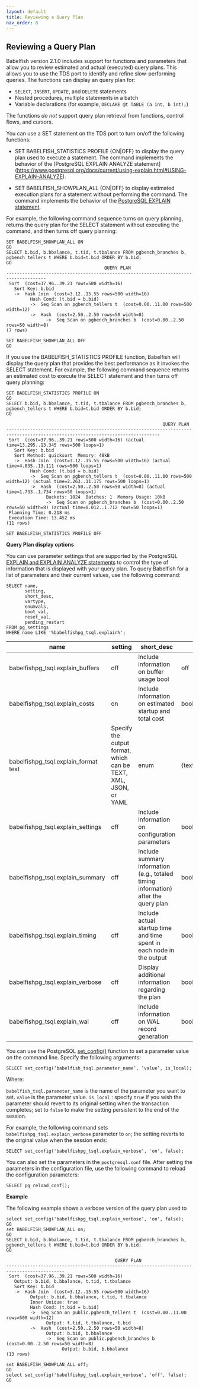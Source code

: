 ```yaml
---
layout: default
title: Reviewing a Query Plan
nav_order: 8
---
```


## Reviewing a Query Plan

Babelfish version 2.1.0 includes support for functions and parameters that allow you to review estimated and actual (executed) query plans. This allows you to use the TDS port to identify and refine slow-performing queries. The functions can display an query plan for:

- `SELECT`, `INSERT`, `UPDATE`, and `DELETE` statements
- Nested procedures, multiple statements in a batch
- Variable declarations (for example, `DECLARE @t TABLE (a int, b int);`)

The functions *do not* support query plan retrieval from functions, control flows, and cursors.

You can use a SET statement on the TDS port to turn on/off the following functions: 

- SET BABELFISH_STATISTICS PROFILE {ON|OFF} to display the query plan used to execute a statement. The command implements the behavior of the [PostgreSQL EXPLAIN ANALYZE statement] (https://www.postgresql.org/docs/current/using-explain.html#USING-EXPLAIN-ANALYZE).
    
- SET BABELFISH_SHOWPLAN_ALL {ON|OFF} to display estimated execution plans for a statement without performing the command. The command implements the behavior of the [PostgreSQL EXPLAIN statement](https://www.postgresql.org/docs/current/using-explain.html#USING-EXPLAIN-BASICS).

For example, the following command sequence turns on query planning, returns the query plan for the SELECT statement without executing the command, and then turns off query planning:

```
SET BABELFISH_SHOWPLAN_ALL ON
GO
SELECT b.bid, b.bbalance, t.tid, t.tbalance FROM pgbench_branches b, pgbench_tellers t WHERE b.bid=t.bid ORDER BY b.bid;
GO
                                     QUERY PLAN                                      
-------------------------------------------------------------------------------------
 Sort  (cost=37.96..39.21 rows=500 width=16)
   Sort Key: b.bid
   ->  Hash Join  (cost=3.12..15.55 rows=500 width=16)
         Hash Cond: (t.bid = b.bid)
         ->  Seq Scan on pgbench_tellers t  (cost=0.00..11.00 rows=500 width=12)
         ->  Hash  (cost=2.50..2.50 rows=50 width=8)
               ->  Seq Scan on pgbench_branches b  (cost=0.00..2.50 rows=50 width=8)
(7 rows)

SET BABELFISH_SHOWPLAN_ALL OFF
GO
```

If you use the BABELFISH_STATISTICS PROFILE function, Babelfish will display the query plan that provides the best performance as it invokes the SELECT statement.  For example, the following command sequence returns an estimated cost to execute the SELECT statement and then turns off query planning:

```
SET BABELFISH_STATISTICS PROFILE ON
GO
SELECT b.bid, b.bbalance, t.tid, t.tbalance FROM pgbench_branches b, pgbench_tellers t WHERE b.bid=t.bid ORDER BY b.bid;
GO

                                                           QUERY PLAN                                                           
--------------------------------------------------------------------------------------------------------------------------------
 Sort  (cost=37.96..39.21 rows=500 width=16) (actual time=13.295..13.345 rows=500 loops=1)
   Sort Key: b.bid
   Sort Method: quicksort  Memory: 48kB
   ->  Hash Join  (cost=3.12..15.55 rows=500 width=16) (actual time=4.035..13.111 rows=500 loops=1)
         Hash Cond: (t.bid = b.bid)
         ->  Seq Scan on pgbench_tellers t  (cost=0.00..11.00 rows=500 width=12) (actual time=2.263..11.175 rows=500 loops=1)
         ->  Hash  (cost=2.50..2.50 rows=50 width=8) (actual time=1.733..1.734 rows=50 loops=1)
               Buckets: 1024  Batches: 1  Memory Usage: 10kB
               ->  Seq Scan on pgbench_branches b  (cost=0.00..2.50 rows=50 width=8) (actual time=0.012..1.712 rows=50 loops=1)
 Planning Time: 0.218 ms
 Execution Time: 13.452 ms
(11 rows)

SET BABELFISH_STATISTICS PROFILE OFF
```


**Query Plan display options**

You can use parameter settings that are supported by the PostgreSQL [EXPLAIN and EXPLAIN ANALYZE statements](https://www.postgresql.org/docs/current/sql-explain.html) to control the type of information that is displayed with your query plan.  To query Babelfish for a list of parameters and their current values, use the following command:

```
SELECT name,
       setting,
       short_desc,
       vartype,
       enumvals,
       boot_val,
       reset_val,
       pending_restart
FROM pg_settings
WHERE name LIKE '%babelfishpg_tsql.explain%';
```

| name                               | setting | short_desc                          | vartype | enumvals | boot_val | reset_val | pending_restart |
| ---------------------------------- | ------- | ----------------------------------- | ------- | -------- | -------- | --------- | --------------- |
| babelfishpg_tsql.explain_buffers | off | Include information on buffer usage bool | off | off | FALSE |
| babelfishpg_tsql.explain_costs | on | Include information on estimated startup and total cost | bool | on | on | FALSE |
| babelfishpg_tsql.explain_format text | Specify the output format, which can be TEXT, XML, JSON, or YAML | enum | {text,xml,json,yaml} | text | text | FALSE |
| babelfishpg_tsql.explain_settings | off | Include information on configuration parameters | bool | off | off | FALSE |
| babelfishpg_tsql.explain_summary | off | Include summary information (e.g., totaled timing information) after the query plan | bool | off | off | FALSE |
| babelfishpg_tsql.explain_timing | off | Include actual startup time and time spent in each node in the output | bool | off | off | FALSE |
| babelfishpg_tsql.explain_verbose | off | Display additional information regarding the plan | bool | off | off | FALSE |
| babelfishpg_tsql.explain_wal | off | Include information on WAL record generation | bool | off | off | FALSE |

You can use the PostgreSQL [set_config()](https://www.postgresql.org/docs/14/functions-admin.html#FUNCTIONS-ADMIN-SET) function to set a parameter value on the command line. Specify the following arguments:

```
SELECT set_config(‘babelfish_tsql.parameter_name’, ‘value’, is_local); 
```

Where:

`babelfish_tsql.parameter_name` is the name of the parameter you want to set.
`value` is the parameter value.
`is_local` : specify `true` if you wish the parameter should revert to its original setting when the transaction completes; set to `false` to make the setting persistent to the end of the session.

For example, the following command sets `babelfishpg_tsql.explain_verbose` parameter to `on`; the setting reverts to the original value when the session ends:

```
SELECT set_config('babelfishpg_tsql.explain_verbose', 'on', false);
```

You can also set the parameters in the `postgresql.conf` file.  After setting the parameters in the configuration file, use the following command to reload the configuration parameters:

```
SELECT pg_reload_conf();
```

**Example**

The following example shows a verbose version of the query plan used to 

```
select set_config('babelfishpg_tsql.explain_verbose', 'on', false);
GO
set BABELFISH_SHOWPLAN_ALL on;
GO
SELECT b.bid, b.bbalance, t.tid, t.tbalance FROM pgbench_branches b, pgbench_tellers t WHERE b.bid=t.bid ORDER BY b.bid;
GO

                                         QUERY PLAN                                         
--------------------------------------------------------------------------------------------
 Sort  (cost=37.96..39.21 rows=500 width=16)
   Output: b.bid, b.bbalance, t.tid, t.tbalance
   Sort Key: b.bid
   ->  Hash Join  (cost=3.12..15.55 rows=500 width=16)
         Output: b.bid, b.bbalance, t.tid, t.tbalance
         Inner Unique: true
         Hash Cond: (t.bid = b.bid)
         ->  Seq Scan on public.pgbench_tellers t  (cost=0.00..11.00 rows=500 width=12)
               Output: t.tid, t.tbalance, t.bid
         ->  Hash  (cost=2.50..2.50 rows=50 width=8)
               Output: b.bid, b.bbalance
               ->  Seq Scan on public.pgbench_branches b  (cost=0.00..2.50 rows=50 width=8)
                     Output: b.bid, b.bbalance
(13 rows)

set BABELFISH_SHOWPLAN_ALL off;
GO
select set_config('babelfishpg_tsql.explain_verbose', 'off', false);
GO
